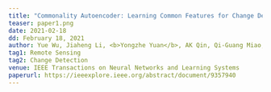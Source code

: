 ```yaml
---
title: "Commonality Autoencoder: Learning Common Features for Change Detection from Heterogeneous Images" 
teaser: paper1.png
date: 2021-02-18
dd: February 18, 2021
author: Yue Wu, Jiaheng Li, <b>Yongzhe Yuan</b>, AK Qin, Qi-Guang Miao, Mao-Guo Gong
tag1: Remote Sensing
tag2: Change Detection
venue: IEEE Transactions on Neural Networks and Learning Systems
paperurl: https://ieeexplore.ieee.org/abstract/document/9357940
---
```

